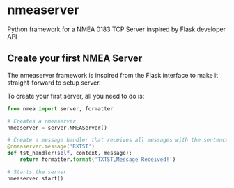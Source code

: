 # nmeaserver
Python framework for a NMEA 0183 TCP Server inspired by Flask developer API

Create your first NMEA Server
------------------
The nmeaserver framework is inspired from the Flask interface to make it straight-forward to setup server.

To create your first server, all you need to do is:
```python
from nmea import server, formatter

# Creates a nmeaserver
nmeaserver = server.NMEAServer()

# Create a message handler that receives all messages with the sentence ID: 'RXTST'
@nmeaserver.message('RXTST')
def tst_handler(self, context, message):
    return formatter.format('TXTST,Message Received!')

# Starts the server
nmeaserver.start()
```